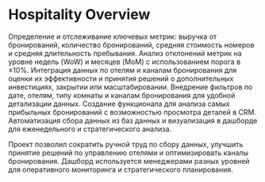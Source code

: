 # Hospitality Overview

Определение и отслеживание ключевых метрик: выручка от бронирований, количество бронирований, средняя стоимость номеров и средняя длительность пребывания.
Анализ отклонений метрик на уровне недель (WoW) и месяцев (MoM) с использованием порога в ±10%.
Интеграция данных по отелям и каналам бронирования для оценки их эффективности и принятия решений о дополнительных инвестициях, закрытии или масштабировании.
Внедрение фильтров по дате, отелям, типу комнаты и каналам бронирования для удобной детализации данных.
Создание функционала для анализа самых прибыльных бронирований с возможностью просмотра деталей в CRM.
Автоматизация сбора данных из баз данных и визуализация в дашборде для еженедельного и стратегического анализа.

Проект позволил сократить ручной труд по сбору данных, улучшить принятие решений по управлению отелями и оптимизировать каналы бронирования. Дашборд используется менеджерами разных уровней для оперативного мониторинга и стратегического планирования.
